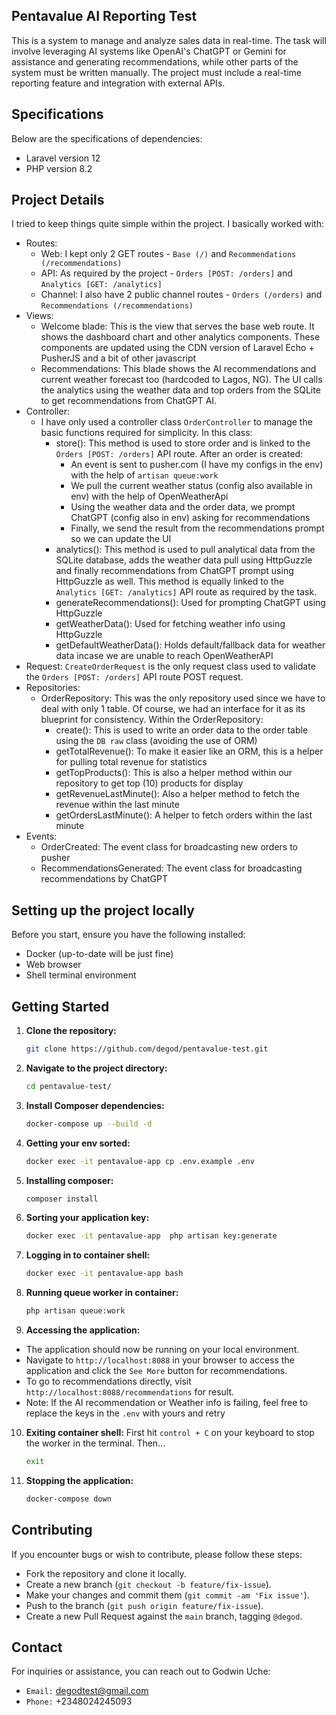 ## Pentavalue AI Reporting Test

This is a system to manage and analyze sales data in real-time. The task will involve leveraging AI systems like OpenAI's ChatGPT or Gemini for assistance and generating recommendations, while other parts of the system must be written manually. The project
must include a real-time reporting feature and integration with external APIs.

## Specifications

Below are the specifications of dependencies:

-   Laravel version 12
-   PHP version 8.2

## Project Details

I tried to keep things quite simple within the project. I basically worked with:

-   Routes:
    -   Web: I kept only 2 GET routes - `Base (/)` and `Recommendations (/recommendations)`
    -   API: As required by the project - `Orders [POST: /orders]` and `Analytics [GET: /analytics]`
    -   Channel: I also have 2 public channel routes - `Orders (/orders)` and `Recommendations (/recommendations)`
-   Views:
    -   Welcome blade: This is the view that serves the base web route. It shows the dashboard chart and other analytics components. These components are updated using the CDN version of Laravel Echo + PusherJS and a bit of other javascript
    -   Recommendations: This blade shows the AI recommendations and current weather forecast too (hardcoded to Lagos, NG). The UI calls the analytics using the weather data and top orders from the SQLite to get recommendations from ChatGPT AI.
-   Controller:
    -   I have only used a controller class `OrderController` to manage the basic functions required for simplicity. In this class:
        -   store(): This method is used to store order and is linked to the `Orders [POST: /orders]` API route. After an order is created:
            -   An event is sent to pusher.com (I have my configs in the env) with the help of `artisan queue:work`
            -   We pull the current weather status (config also available in env) with the help of OpenWeatherApi
            -   Using the weather data and the order data, we prompt ChatGPT (config also in env) asking for recommendations
            -   Finally, we send the result from the recommendations prompt so we can update the UI
        -   analytics(): This method is used to pull analytical data from the SQLite database, adds the weather data pull using HttpGuzzle and finally recommendations from ChatGPT prompt using HttpGuzzle as well. This method is equally linked to the `Analytics [GET: /analytics]` API route as required by the task.
        -   generateRecommendations(): Used for prompting ChatGPT using HttpGuzzle
        -   getWeatherData(): Used for fetching weather info using HttpGuzzle
        -   getDefaultWeatherData(): Holds default/fallback data for weather data incase we are unable to reach OpenWeatherAPI
-   Request: `CreateOrderRequest` is the only request class used to validate the `Orders [POST: /orders]` API route POST request.
-   Repositories:
    -   OrderRepository: This was the only repository used since we have to deal with only 1 table. Of course, we had an interface for it as its blueprint for consistency. Within the OrderRepository:
        -   create(): This is used to write an order data to the order table using the `DB raw` class (avoiding the use of ORM)
        -   getTotalRevenue(): To make it easier like an ORM, this is a helper for pulling total revenue for statistics
        -   getTopProducts(): This is also a helper method within our repository to get top (10) products for display
        -   getRevenueLastMinute(): Also a helper method to fetch the revenue within the last minute
        -   getOrdersLastMinute(): A helper to fetch orders within the last minute
-   Events:
    -   OrderCreated: The event class for broadcasting new orders to pusher
    -   RecommendationsGenerated: The event class for broadcasting recommendations by ChatGPT

## Setting up the project locally

Before you start, ensure you have the following installed:

-   Docker (up-to-date will be just fine)
-   Web browser
-   Shell terminal environment

## Getting Started

1. **Clone the repository:**

    ```bash
    git clone https://github.com/degod/pentavalue-test.git
    ```

2. **Navigate to the project directory:**

    ```bash
    cd pentavalue-test/
    ```

3. **Install Composer dependencies:**

    ```bash
    docker-compose up --build -d
    ```

4. **Getting your env sorted:**

    ```bash
    docker exec -it pentavalue-app cp .env.example .env
    ```

5. **Installing composer:**

    ```bash
    composer install
    ```

6. **Sorting your application key:**

    ```bash
    docker exec -it pentavalue-app  php artisan key:generate
    ```

7. **Logging in to container shell:**

    ```bash
    docker exec -it pentavalue-app bash
    ```

8. **Running queue worker in container:**

    ```bash
    php artisan queue:work
    ```

9. **Accessing the application:**

-   The application should now be running on your local environment.
-   Navigate to `http://localhost:8088` in your browser to access the application and click the `See More` button for recommendations.
-   To go to recommendations directly, visit `http://localhost:8088/recommendations` for result.
- Note: If the AI recommendation or Weather info is failing, feel free to replace the keys in the `.env` with yours and retry

10. **Exiting container shell:**
   First hit `control + C` on your keyboard to stop the worker in the terminal. Then...

    ```bash
    exit
    ```

11. **Stopping the application:**

    ```bash
    docker-compose down
    ```

## Contributing

If you encounter bugs or wish to contribute, please follow these steps:

-   Fork the repository and clone it locally.
-   Create a new branch (`git checkout -b feature/fix-issue`).
-   Make your changes and commit them (`git commit -am 'Fix issue'`).
-   Push to the branch (`git push origin feature/fix-issue`).
-   Create a new Pull Request against the `main` branch, tagging `@degod`.

## Contact

For inquiries or assistance, you can reach out to Godwin Uche:

-   `Email:` degodtest@gmail.com
-   `Phone:` +2348024245093
